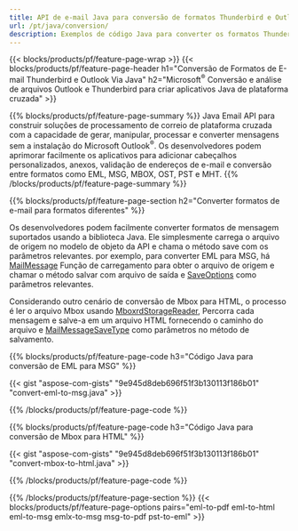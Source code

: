 ```yaml
---
title: API de e-mail Java para conversão de formatos Thunderbird e Outlook
url: /pt/java/conversion/
description: Exemplos de código Java para converter os formatos Thunderbird e OutLook EML EMLX MBOX ICS MSG HTML OFT OLM OST PST e VCF via biblioteca de e-mail.
---
```


{{< blocks/products/pf/feature-page-wrap >}}
{{< blocks/products/pf/feature-page-header h1="Conversão de Formatos de E-mail Thunderbird e Outlook Via Java" h2="Microsoft<sup>&reg;</sup> Conversão e análise de arquivos Outlook e Thunderbird para criar aplicativos Java de plataforma cruzada" >}}

{{% blocks/products/pf/feature-page-summary %}}
Java Email API para construir soluções de processamento de correio de plataforma cruzada com a capacidade de gerar, manipular, processar e converter mensagens sem a instalação do Microsoft Outlook<sup>&reg;</sup>. Os desenvolvedores podem aprimorar facilmente os aplicativos para adicionar cabeçalhos personalizados, anexos, validação de endereços de e-mail e conversão entre formatos como EML, MSG, MBOX, OST, PST e MHT.
{{% /blocks/products/pf/feature-page-summary  %}}

{{% blocks/products/pf/feature-page-section  h2="Converter formatos de e-mail para formatos diferentes" %}}

Os desenvolvedores podem facilmente converter formatos de mensagem suportados usando a biblioteca Java. Ele simplesmente carrega o arquivo de origem no modelo de objeto da API e chama o método save com os parâmetros relevantes. por exemplo, para converter EML para MSG, há [MailMessage](https://apireference.aspose.com/email/java/com.aspose.email/MailMessage) Função de carregamento para obter o arquivo de origem e chamar o método salvar com arquivo de saída e [SaveOptions](https://apireference.aspose.com/email/java/com.aspose.email/SaveOptions) como parâmetros relevantes.

Considerando outro cenário de conversão de Mbox para HTML, o processo é ler o arquivo Mbox usando [MboxrdStorageReader](https://apireference.aspose.com/email/java/com.aspose.email/MboxrdStorageReader), Percorra cada mensagem e salve-a em um arquivo HTML fornecendo o caminho do arquivo e [MailMessageSaveType](https://apireference.aspose.com/email/java/com.aspose.email/MailMessageSaveType) como parâmetros no método de salvamento.


{{% blocks/products/pf/feature-page-code h3="Código Java para conversão de EML para MSG" %}}

{{< gist "aspose-com-gists" "9e945d8deb696f51f3b130113f186b01" "convert-eml-to-msg.java" >}}

{{% /blocks/products/pf/feature-page-code %}}


{{% blocks/products/pf/feature-page-code h3="Código Java para conversão de Mbox para HTML" %}}

{{< gist "aspose-com-gists" "9e945d8deb696f51f3b130113f186b01" "convert-mbox-to-html.java" >}}


{{% /blocks/products/pf/feature-page-code  %}}


{{% /blocks/products/pf/feature-page-section %}}
{{< blocks/products/pf/feature-page-options pairs="eml-to-pdf eml-to-html eml-to-msg emlx-to-msg msg-to-pdf pst-to-eml" >}}